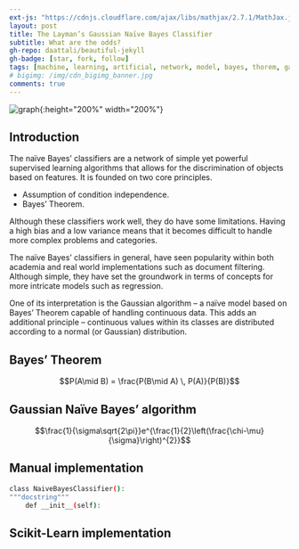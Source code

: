 ```yaml
---
ext-js: "https://cdnjs.cloudflare.com/ajax/libs/mathjax/2.7.1/MathJax.js?config=TeX-MML-AM_CHTML"
layout: post
title: The Layman’s Gaussian Naïve Bayes Classifier
subtitle: What are the odds?
gh-repo: daattali/beautiful-jekyll
gh-badge: [star, fork, follow]
tags: [machine, learning, artificial, network, model, bayes, thorem, gauss]
# bigimg: /img/cdn_bigimg_banner.jpg
comments: true
---
```

<script src="https://polyfill.io/v3/polyfill.min.js?features=es6"></script>
<script id="MathJax-script" async src="https://cdn.jsdelivr.net/npm/mathjax@3/es5/tex-mml-chtml.js"></script>

<img id="cdn_census_area" src="/img/gaussian_header.png" alt="graph">{:height="200%" width="200%"}

## Introduction

The naïve Bayes’ classifiers are a network of simple yet powerful supervised learning algorithms that allows for the discrimination of objects based on features. It is founded on two core principles.

* Assumption of condition independence.
* Bayes’ Theorem.

Although these classifiers work well, they do have some limitations. Having a high bias and a low variance means that it becomes difficult to handle more complex problems and categories.

The naïve Bayes’ classifiers in general, have seen popularity within both academia and real world implementations such as document filtering. Although simple, they have set the groundwork in terms of concepts for more intricate models such as regression.

One of its interpretation is the Gaussian algorithm – a naïve model based on Bayes’ Theorem capable of handling continuous data. This adds an additional principle – continuous values within its classes are distributed according to a normal (or Gaussian) distribution.

## Bayes’ Theorem

$$P(A\mid B) = \frac{P(B\mid A) \, P(A)}{P(B)}$$

## Gaussian Naïve Bayes’ algorithm

$$\frac{1}{\sigma\sqrt{2\pi}}e^{\frac{1}{2}\left(\frac{\chi-\mu}{\sigma}\right)^{2}}$$

## Manual implementation



```bash
class NaiveBayesClassifier():
"""docstring"""
    def __init__(self):
```

## Scikit-Learn implementation

